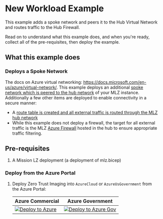 # New Workload Example

This example adds a spoke network and peers it to the Hub Virtual Network and routes traffic to the Hub Firewall.

Read on to understand what this example does, and when you're ready, collect all of the pre-requisites, then deploy the example.

## What this example does

### Deploys a Spoke Network

The docs on Azure virtual networking:  <https://docs.microsoft.com/en-us/azure/virtual-network/>.  This example deploys an additional [spoke network which is peered to the hub network](https://docs.microsoft.com/en-us/azure/virtual-network/virtual-network-peering-overview) of your MLZ instance. Additionally a few other items are deployed to enable connectivity in a secure manner:

* A [route table is created and all external traffic is routed through the MLZ hub network](https://docs.microsoft.com/en-us/azure/virtual-network/virtual-networks-udr-overview)
* While this example does not deploy a firewall, the target for all external traffic is the MLZ [Azure Firewall](https://docs.microsoft.com/en-us/azure/firewall/overview) hosted in the hub to ensure appropriate traffic filtering.

## Pre-requisites

1. A Mission LZ deployment (a deployment of mlz.bicep)

### Deploy from the Azure Portal
<!-- markdownlint-disable MD013 -->
1. Deploy Zero Trust Imaging into `AzureCloud` or `AzureUsGovernment` from the Azure Portal:

    | Azure Commercial | Azure Government |
    | ---------------- | ---------------- |
    |[![Deploy to Azure](https://aka.ms/deploytoazurebutton)](https://portal.azure.com/#blade/Microsoft_Azure_CreateUIDef/CustomDeploymentBlade/uri/https%3A%2F%2Fraw.githubusercontent.com%2FAzure%2Fmissionlz%2Fmain%2Fsrc%2Fbicep%2Fadd-ons%2Ftier3%2Fsolution.json/uiFormDefinitionUri/https%3A%2F%2Fraw.githubusercontent.com%2FAzure%2Fmissionlz%2Fmain%2Fsrc%2Fbicep%2Fadd-ons%2Ftier3%2FuiDefinition.json) | [![Deploy to Azure Gov](https://aka.ms/deploytoazuregovbutton)](https://portal.azure.us/#blade/Microsoft_Azure_CreateUIDef/CustomDeploymentBlade/uri/https%3A%2F%2Fraw.githubusercontent.com%2FAzure%2Fmissionlz%2Fmain%2Fsrc%2Fbicep%2Fadd-ons%2Ftier3%2Fsolution.json/uiFormDefinitionUri/https%3A%2F%2Fraw.githubusercontent.com%2FAzure%2Fmissionlz%2Fmain%2Fsrc%2Fbicep%2Fadd-ons%2Ftier3%2FuiDefinition.json) |
<!-- markdownlint-enable MD013 -->


